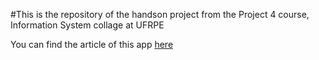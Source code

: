 #This is the repository of the handson project from the Project 4 course, Information System collage at UFRPE

You can find the article of this app [here](https://alvinoc96.medium.com/how-to-upload-and-optimize-images-to-s3-bucket-using-lambda-serverless-and-nodejs-b6ebfbc0cb71)
